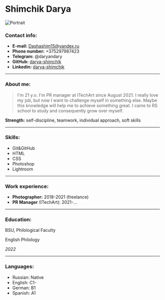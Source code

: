 # Shimchik Darya
![Portrait](/rsschool-cv/Shimchik_Darya.jpg)


### Contact info:
* __E-mail:__ Dashashim15@yandex.ru
* __Phone number:__ +375297987423
* __Telegram:__ @daryandary
* __GitHub:__ [darya-shimchik](https://github.com/darya-shimchik)
* __Linkedin:__ [darya-shimchik](https://www.linkedin.com/in/darya-shimchik-4b881b224/)
*********
### About me:
>I'm 21 y.o. I'm PR manager at ITechArt since August 2021. I really love my job, but now I want to challenge myself in something else. Maybe this knowledge will help me to achieve something great. I came to RS school to study and consequently grow over myself.

__Strength:__ self-discipline, teamwork, individual approach, soft skills
*******
### Skills: 
* Git&GitHub
* HTML
* CSS
* Photoshop
* Lightroom
*******
### Work experience:
* __Photographer:__ 2018-2021 (freelance)
* __PR Manager__ (ITechArt): 2021-...
*******
### Education:
BSU, Philological Faculty


English Philology


_2022_
*******
### Languages:
* Russian: Native
* English: C1-
* German: B1
* Spanish: A1